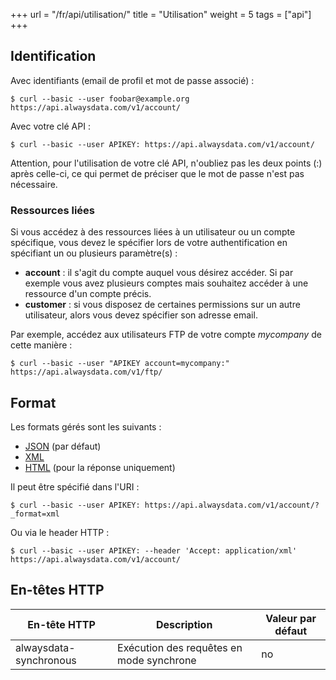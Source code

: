 +++
url = "/fr/api/utilisation/"
title = "Utilisation"
weight = 5
tags = ["api"]
+++

## Identification

Avec identifiants (email de profil et mot de passe associé) :

```
$ curl --basic --user foobar@example.org https://api.alwaysdata.com/v1/account/
```

Avec votre clé API :

```
$ curl --basic --user APIKEY: https://api.alwaysdata.com/v1/account/
```

Attention, pour l'utilisation de votre clé API, n'oubliez pas les deux points (:)
après celle-ci, ce qui permet de préciser que le mot de passe n'est pas nécessaire.

### Ressources liées

Si vous accédez à des ressources liées à un utilisateur ou un compte spécifique,
vous devez le spécifier lors de votre authentification en spécifiant un ou plusieurs
paramètre(s) :

  * **account** : il s'agit du compte auquel vous désirez accéder. Si par exemple
vous avez plusieurs comptes mais souhaitez accéder à une ressource d'un compte précis.
  * **customer** : si vous disposez de certaines permissions sur un autre utilisateur,
  alors vous devez spécifier son adresse email.

Par exemple, accédez aux utilisateurs FTP de votre compte *mycompany* de cette manière :

```
$ curl --basic --user "APIKEY account=mycompany:" https://api.alwaysdata.com/v1/ftp/
```

## Format

Les formats gérés sont les suivants :

  * [JSON](https://www.json.org/) (par défaut)
  * [XML](https://fr.wikipedia.org/wiki/Extensible_Markup_Language)
  * [HTML](https://fr.wikipedia.org/wiki/Hypertext_Markup_Language) (pour la réponse uniquement)

Il peut être spécifié dans l'URI :

```
$ curl --basic --user APIKEY: https://api.alwaysdata.com/v1/account/?_format=xml
```

Ou via le header HTTP :

```
$ curl --basic --user APIKEY: --header 'Accept: application/xml' https://api.alwaysdata.com/v1/account/
```

## En-têtes HTTP

| En-tête HTTP           | Description                              | Valeur par défaut |
|------------------------|------------------------------------------|-------------------|
| alwaysdata-synchronous | Exécution des requêtes en mode synchrone | no                |
